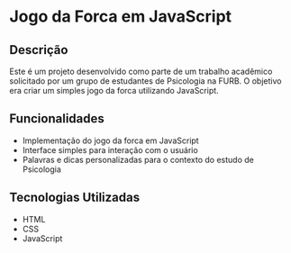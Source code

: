 <h1>Jogo da Forca em JavaScript</h1>
    
  <h2>Descrição</h2>
    <p>Este é um projeto desenvolvido como parte de um trabalho acadêmico solicitado por um grupo de estudantes de Psicologia na FURB. O objetivo era criar um simples jogo da forca utilizando JavaScript.</p>

  <h2>Funcionalidades</h2>
    <ul>
        <li>Implementação do jogo da forca em JavaScript</li>
        <li>Interface simples para interação com o usuário</li>
        <li>Palavras e dicas personalizadas para o contexto do estudo de Psicologia</li>
    </ul>

  <h2>Tecnologias Utilizadas</h2>
    <ul>
        <li>HTML</li>
        <li>CSS</li>
        <li>JavaScript</li>
    </ul>
